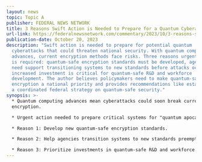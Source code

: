 ```yaml
---
layout: news
topic: Topic A
publisher: FEDERAL NEWS NETWORK
title: 3 Reasons Swift Action is Needed to Prepare for a Quantum Cyberattack
url-link: https://federalnewsnetwork.com/commentary/2023/10/3-reasons-swift-action-is-needed-to-prepare-for-a-quantum-cyberattack/
publication-date: October 20, 2023
description: "Swift action is needed to prepare for potential quantum
  cyberattacks that could threaten national security. With quantum computing
  advances, current encryption methods face risks. Three reasons urgent action
  is required: quantum-safe encryption standards must be developed, agencies
  need support transitioning systems to new standards before attacks occur, and
  increased investment is critical for quantum-safe R&D and workforce
  development. The author believes policymakers need to make quantum-safe
  encryption a national priority and provides recommendations like establishing
  a coordinated federal strategy on quantum-safe security."
synopsis: >-
  * Quantum computing advances mean cyberattacks could soon break current
  encryption.

  * Urgent action needed to prepare critical systems for "quantum apocalypse".

  * Reason 1: Develop new quantum-safe encryption standards.

  * Reason 2: Help agencies transition systems to new standards preemptively.

  * Reason 3: Prioritize investments in quantum-safe R&D and workforce.
---
```

